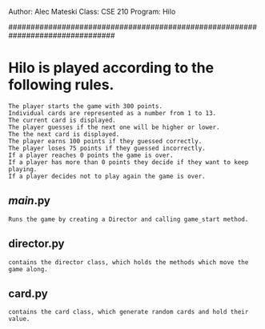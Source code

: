 Author: Alec Mateski
Class: CSE 210
Program: Hilo

################################################################################

# Hilo is played according to the following rules.

    The player starts the game with 300 points.
    Individual cards are represented as a number from 1 to 13.
    The current card is displayed.
    The player guesses if the next one will be higher or lower.
    The the next card is displayed.
    The player earns 100 points if they guessed correctly.
    The player loses 75 points if they guessed incorrectly.
    If a player reaches 0 points the game is over.
    If a player has more than 0 points they decide if they want to keep playing.
    If a player decides not to play again the game is over.

## _main_.py

    Runs the game by creating a Director and calling game_start method.

## director.py

    contains the director class, which holds the methods which move the game along.

## card.py

    contains the card class, which generate random cards and hold their value.
